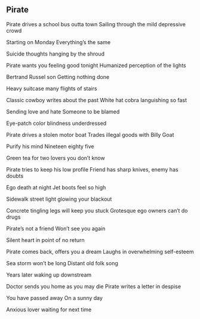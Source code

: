 ## Pirate

Pirate drives a school bus outta town
Sailing through the mild depressive crowd

Starting on Monday
Everything’s the same

Suicide thoughts hanging by the shroud

Pirate wants you feeling good tonight
Humanized perception of the lights

Bertrand Russel son
Getting nothing done

Heavy suitcase many flights of stairs

Classic cowboy writes about the past
White hat cobra languishing so fast

Sending love and hate
Someone to be blamed

Eye-patch color blindness underdressed

Pirate drives a stolen motor boat
Trades illegal goods with Billy Goat

Purify his mind
Nineteen eighty five

Green tea for two lovers you don’t know

Pirate tries to keep his low profile
Friend has sharp knives, enemy has doubts

Ego death at night
Jet boots feel so high

Sidewalk street light glowing your blackout

Concrete tingling legs will keep you stuck 
Grotesque ego owners can’t do drugs

Pirate’s not a friend
Won’t see you again

Silent heart in point of no return

Pirate comes back, offers you a dream
Laughs in overwhelming self-esteem 

Sea storm won’t be long
Distant old folk song

Years later waking up downstream

Doctor sends you home as you may die
Pirate writes a letter in despise

You have passed away
On a sunny day

Anxious lover waiting for next time
